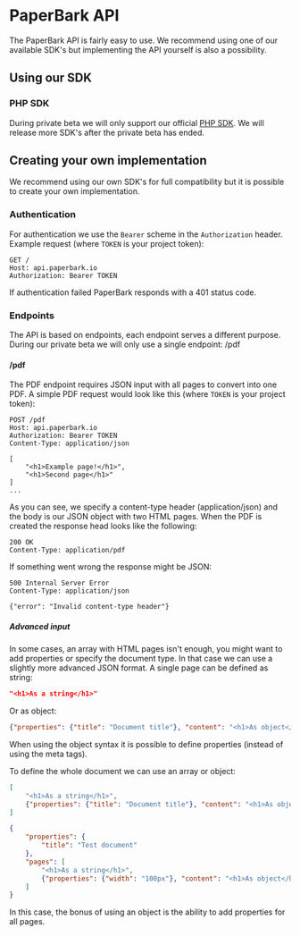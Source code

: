 # PaperBark API
The PaperBark API is fairly easy to use.
We recommend using one of our available SDK's but implementing the API yourself is also a possibility.

## Using our SDK
### PHP SDK
During private beta we will only support our official [PHP SDK][php-sdk].
We will release more SDK's after the private beta has ended.

## Creating your own implementation
We recommend using our own SDK's for full compatibility but it is possible to create your own implementation.
### Authentication
For authentication we use the `Bearer` scheme in the `Authorization` header.
Example request (where `TOKEN` is your project token):
```
GET /
Host: api.paperbark.io
Authorization: Bearer TOKEN
```
If authentication failed PaperBark responds with a 401 status code.
### Endpoints
The API is based on endpoints, each endpoint serves a different purpose.
During our private beta we will only use a single endpoint: /pdf
#### /pdf
The PDF endpoint requires JSON input with all pages to convert into one PDF.
A simple PDF request would look like this (where `TOKEN` is your project token):
```
POST /pdf
Host: api.paperbark.io
Authorization: Bearer TOKEN
Content-Type: application/json

[
	"<h1>Example page!</h1>",
	"<h1>Second page</h1>"
]
...
```
As you can see, we specify a content-type header (application/json) and the body is our JSON object with two HTML pages.
When the PDF is created the response head looks like the following:
```
200 OK
Content-Type: application/pdf
```
If something went wrong the response might be JSON:
```
500 Internal Server Error
Content-Type: application/json

{"error": "Invalid content-type header"}
```
##### Advanced input
In some cases, an array with HTML pages isn't enough, you might want to add properties or specify the document type. In that case we can use a slightly more advanced JSON format.
A single page can be defined as string:
```json
"<h1>As a string</h1>"
```
Or as object:
```json
{"properties": {"title": "Document title"}, "content": "<h1>As object</h1>"}
```
When using the object syntax it is possible to define properties (instead of using the meta tags).

To define the whole document we can use an array or object:
```json
[
	"<h1>As a string</h1>",
	{"properties": {"title": "Document title"}, "content": "<h1>As object</h1>"}
]
```
```json
{
	"properties": {
		"title": "Test document"
	},
	"pages": [
		"<h1>As a string</h1>",
		{"properties": {"width": "100px"}, "content": "<h1>As object</h1>"}
	]
}
```
In this case, the bonus of using an object is the ability to add properties for all pages.

[php-sdk]: https://github.com/paperbark/php-sdk "paperbark/php-sdk on GitHub"